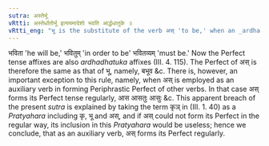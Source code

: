 ```yaml
---
sutra: अस्तेर्भू
vRtti: अस्तेर्धातोर्भू इत्ययमादेशो भवति आर्द्धधातुके ॥
vRtti_eng: "भू is the substitute of the verb अस् 'to be,' when an _ardhadhatuka_ affix is to be applied."
---
```

भविता 'he will be,' भवितुम् 'in order to be' भवितव्यम् 'must be.' Now the Perfect tense affixes are also _ardhadhatuka_ affixes (III. 4. 115). The Perfect of अस् is therefore the same as that of भू, namely, बभूव &c. There is, however, an important exception to this rule, namely, when अस् is employed as an auxiliary verb in forming Periphrastic Perfect of other verbs. In that case अस् forms its Perfect tense regularly, आस आसतुः आसुः &c. This apparent breach of the present _sutra_ is explained by taking the term कृञ् in (III. 1. 40) as a _Pratyahara_ including कृ, भू and अस्, and if अस् could not form its Perfect in the regular way, its inclusion in this _Pratyahara_ would be useless; hence we conclude, that as an auxiliary verb, अस् forms its Perfect regularly.
